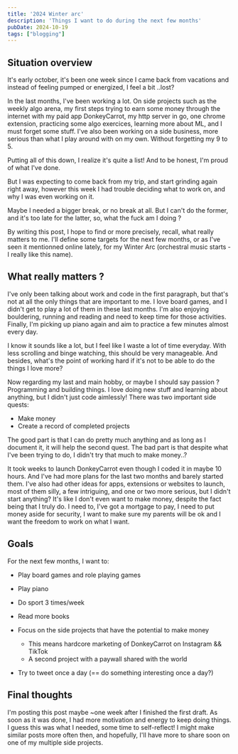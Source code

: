 ```yaml
---
title: '2024 Winter arc'
description: 'Things I want to do during the next few months'
pubDate: 2024-10-19
tags: ["blogging"]
---
```


## Situation overview

It's early october, it's been one week since I came back from vacations and instead of feeling pumped or energized, I feel a bit ..lost?

In the last months, I've been working a lot. On side projects such as the weekly algo arena, my first steps trying to earn some money through the internet with my paid app DonkeyCarrot, my http server in go, one chrome extension, practicing some algo exercices, learning more about ML, and I must forget some stuff. I've also been working on a side business, more serious than what I play around with on my own. Without forgetting my 9 to 5.

Putting all of this down, I realize it's quite a list! And to be honest, I'm proud of what I've done.

But I was expecting to come back from my trip, and start grinding again right away, however this week I had trouble deciding what to work on, and why I was even working on it.

Maybe I needed a bigger break, or no break at all. But I can't do the former, and it's too late for the latter, so, what the fuck am I doing ? 

By writing this post, I hope to find or more precisely, recall, what really matters to me. I'll define some targets for the next few months, or as I've seen it mentionned online lately, for my Winter Arc (orchestral music starts - I really like this name).

## What really matters ?

I've only been talking about work and code in the first paragraph, but that's not at all the only things that are important to me.
I love board games, and I didn't get to play a lot of them in these last months. I'm also enjoying bouldering, running and reading and need to keep time for those activities. 
Finally, I'm picking up piano again and aim to practice a few minutes almost every day.

I know it sounds like a lot, but I feel like I waste a lot of time everyday. With less scrolling and binge watching, this should be very manageable. And besides, what's the point of working hard if it's not to be able to do the things I love more? 

Now regarding my last and main hobby, or maybe I should say passion ? Programming and building things.
I love doing new stuff and learning about anything, but I didn't just code aimlessly!
There was two important side quests:
- Make money
- Create a record of completed projects

The good part is that I can do pretty much anything and as long as I document it, it will help the second quest. The bad part is that despite what I've been trying to do, I didn't try that much to make money..? 

It took weeks to launch DonkeyCarrot even though I coded it in maybe 10 hours. And I've had more plans for the last two months and barely started them. I've also had other ideas for apps, extensions or websites to launch, most of them silly, a few intriguing, and one or two more serious, but I didn't start anything? It's like I don't even want to make money, despite the fact being that I truly do. I need to, I've got a mortgage to pay, I need to put money aside for security, I want to make sure my parents will be ok and I want the freedom to work on what I want.

## Goals

For the next few months, I want to:

- Play board games and role playing games
- Play piano
- Do sport 3 times/week
- Read more books


- Focus on the side projects that have the potential to make money
    - This means hardcore marketing of DonkeyCarrot on Instagram && TikTok
    - A second project with a paywall shared with the world
- Try to tweet once a day (== do something interesting once a day?)

## Final thoughts

I'm posting this post maybe ~one week after I finished the first draft. As soon as it was done, I had more motivation and energy to keep doing things.
I guess this was what I needed, some time to self-reflect! I might make similar posts more often then, and hopefully, I'll have more to share soon on one of my multiple side projects.